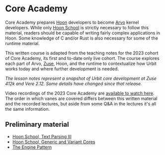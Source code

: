 # Core Academy

Core Academy prepares [Hoon](../../hoon/why-hoon.md) developers to become [Arvo](../../urbit-os/what-is-urbit-os.md) kernel developers. While only [Hoon School](../hoon-school/) is strictly necessary to follow this material, readers should be capable of writing fairly complex applications in Hoon. Some knowledge of C and/or Rust is also necessary for some of the runtime material.

This written course is adapted from the teaching notes for the 2023 cohort of Core Academy, its first and to-date only live cohort. The course explores each part of Arvo, [Zuse](../../glossary/zuse.md), Hoon, and the runtime to contextualize how Urbit works today and where further development is needed.

_The lesson notes represent a snapshot of Urbit core development at Zuse 412k and Vere 2.12. Some details have changed since that release._

Video recordings of the 2023 Core Academy are [available to watch here](https://www.youtube.com/playlist?list=PLYGEMSwLguIGgrEGwxu2AAbESpfF_LRKx). The order in which vanes are covered differs between this written material and the recorded lectures, but aside from some Q\&A in the lectures it's all the same information.

## Preliminary material <a href="#preliminary-material" id="preliminary-material"></a>

* [Hoon School, Text Parsing III](../hoon-school/Q2-parsing.md)
* [Hoon School, Generic and Variant Cores](../hoon-school/R-metals.md)
* [The Engine Pattern](../../hoon/guides/engine-pattern.md)
